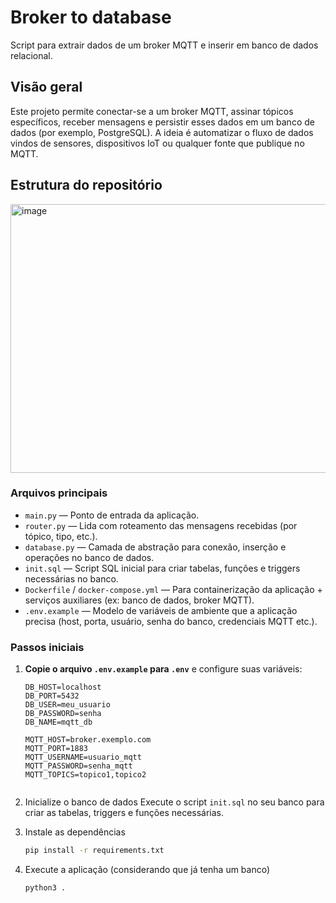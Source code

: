 # Broker to database

Script para extrair dados de um broker MQTT e inserir em banco de dados relacional.

## Visão geral

Este projeto permite conectar-se a um broker MQTT, assinar tópicos específicos, receber mensagens e persistir esses dados em um banco de dados (por exemplo, PostgreSQL). A ideia é automatizar o fluxo de dados vindos de sensores, dispositivos IoT ou qualquer fonte que publique no MQTT.

## Estrutura do repositório

<img width="577" height="430" alt="image" src="https://github.com/user-attachments/assets/c4ea1afa-2bcf-4e0c-9eff-eb51c5de434c" />


### Arquivos principais

- `main.py` — Ponto de entrada da aplicação.
- `router.py` — Lida com roteamento das mensagens recebidas (por tópico, tipo, etc.).
- `database.py` — Camada de abstração para conexão, inserção e operações no banco de dados.
- `init.sql` — Script SQL inicial para criar tabelas, funções e triggers necessárias no banco.
- `Dockerfile` / `docker-compose.yml` — Para containerização da aplicação + serviços auxiliares (ex: banco de dados, broker MQTT).
- `.env.example` — Modelo de variáveis de ambiente que a aplicação precisa (host, porta, usuário, senha do banco, credenciais MQTT etc.).

### Passos iniciais

1. **Copie o arquivo `.env.example` para `.env`** e configure suas variáveis:

   ```env
   DB_HOST=localhost
   DB_PORT=5432
   DB_USER=meu_usuario
   DB_PASSWORD=senha
   DB_NAME=mqtt_db

   MQTT_HOST=broker.exemplo.com
   MQTT_PORT=1883
   MQTT_USERNAME=usuario_mqtt
   MQTT_PASSWORD=senha_mqtt
   MQTT_TOPICS=topico1,topico2


2. Inicialize o banco de dados
Execute o script `init.sql` no seu banco para criar as tabelas, triggers e funções necessárias.

3. Instale as dependências
   ```bash
   pip install -r requirements.txt
   

5. Execute a aplicação (considerando que já tenha um banco)

   ```bash
   python3 .















   







